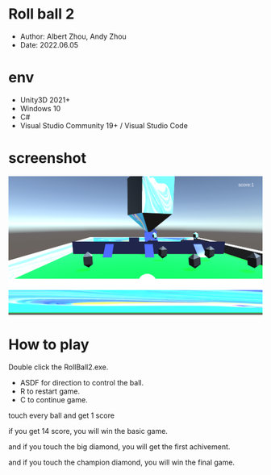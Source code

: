 # Roll ball 2
- Author: Albert Zhou, Andy Zhou
- Date: 2022.06.05

# env
- Unity3D 2021+
- Windows 10
- C#
- Visual Studio Community 19+ / Visual Studio Code

# screenshot
![screen](imgs/screen1.png)
# How to play
Double click the RollBall2.exe.

- ASDF for direction to control the ball.
- R to restart game.
- C to continue game.

touch every ball and get 1 score

if you get 14 score, you will win the basic game.

and if you touch the big diamond, you will get the first achivement.

and if you touch the champion diamond, you will win the final game.
